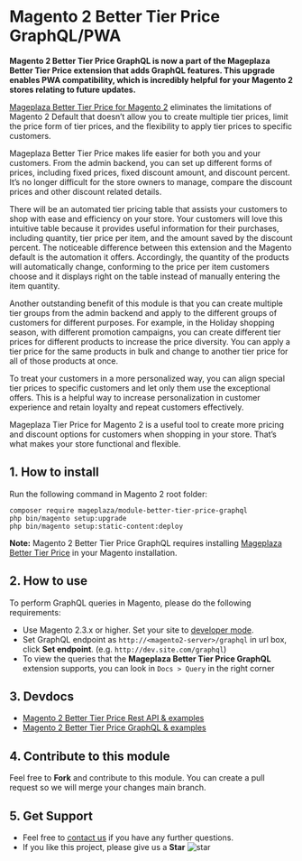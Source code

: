 # Magento 2 Better Tier Price GraphQL/PWA

**Magento 2 Better Tier Price GraphQL is now a part of the Mageplaza Better Tier Price extension that adds GraphQL features. This upgrade enables PWA compatibility, which is incredibly helpful for your Magento 2 stores relating to future updates.** 

[Mageplaza Better Tier Price for Magento 2](https://www.mageplaza.com/magento-2-better-tier-price/) eliminates the limitations of Magento 2 Default that doesn’t allow you to create multiple tier prices, limit the price form of tier prices, and the flexibility to apply tier prices to specific customers. 

Mageplaza Better Tier Price makes life easier for both you and your customers. From the admin backend, you can set up different forms of prices, including fixed prices, fixed discount amount, and discount percent. It’s no longer difficult for the store owners to manage, compare the discount prices and other discount related details.  

There will be an automated tier pricing table that assists your customers to shop with ease and efficiency on your store. Your customers will love this intuitive table because it provides useful information for their purchases, including quantity, tier price per item, and the amount saved by the discount percent. The noticeable difference between this extension and the Magento default is the automation it offers. Accordingly, the quantity of the products will automatically change, conforming to the price per item customers choose and it displays right on the table instead of manually entering the item quantity. 

Another outstanding benefit of this module is that you can create multiple tier groups from the admin backend and apply to the different groups of customers for different purposes. For example, in the Holiday shopping season, with different promotion campaigns, you can create different tier prices for different products to increase the price diversity. You can apply a tier price for the same products in bulk and change to another tier price for all of those products at once. 

To treat your customers in a more personalized way, you can align special tier prices to specific customers and let only them use the exceptional offers. This is a helpful way to increase personalization in customer experience and retain loyalty and repeat customers effectively. 

Mageplaza Tier Price for Magento 2 is a useful tool to create more pricing and discount options for customers when shopping in your store. That’s what makes your store functional and flexible.

## 1. How to install

Run the following command in Magento 2 root folder:

```
composer require mageplaza/module-better-tier-price-graphql
php bin/magento setup:upgrade
php bin/magento setup:static-content:deploy
```

**Note:**
Magento 2 Better Tier Price GraphQL requires installing [Mageplaza Better Tier Price](https://www.mageplaza.com/magento-2-better-tier-price/) in your Magento installation.

## 2. How to use

To perform GraphQL queries in Magento, please do the following requirements:

- Use Magento 2.3.x or higher. Set your site to [developer mode](https://www.mageplaza.com/devdocs/enable-disable-developer-mode-magento-2.html).
- Set GraphQL endpoint as `http://<magento2-server>/graphql` in url box, click **Set endpoint**. 
(e.g. `http://dev.site.com/graphql`)
- To view the queries that the **Mageplaza Better Tier Price GraphQL** extension supports, you can look in `Docs > Query` in the right corner

## 3. Devdocs

- [Magento 2 Better Tier Price Rest API & examples](https://documenter.getpostman.com/view/10589000/T1LFpApq)
- [Magento 2 Better Tier Price GraphQL & examples](https://documenter.getpostman.com/view/10589000/TVetb69F)

## 4. Contribute to this module

Feel free to **Fork** and contribute to this module. 
You can create a pull request so we will merge your changes main branch.

## 5. Get Support

- Feel free to [contact us](https://www.mageplaza.com/contact.html) if you have any further questions.
- If you like this project, please give us a **Star** ![star](https://i.imgur.com/S8e0ctO.png)

